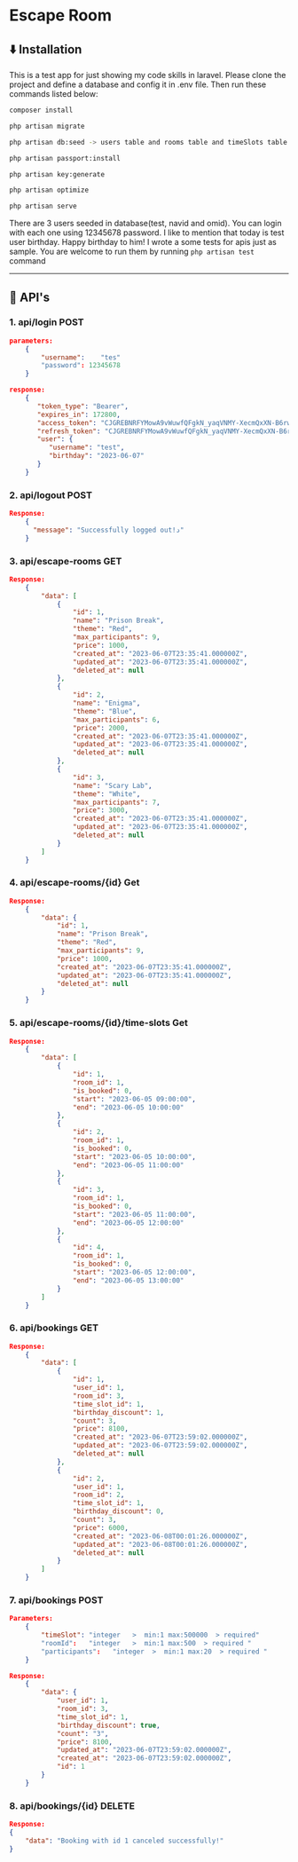 #  Escape Room

## <g-emoji class="g-emoji" alias="arrow_down" fallback-src="https://github.githubassets.com/images/icons/emoji/unicode/2b07.png">⬇️</g-emoji> Installation

This is a test app for just showing my code skills in laravel. Please clone the project and define a database and config it in .env file. Then run these commands listed below:

```bash
composer install
```
```bash
php artisan migrate
```
```bash
php artisan db:seed -> users table and rooms table and timeSlots table will be filled.
```
```bash
php artisan passport:install
```
```bash
php artisan key:generate
```
```bash
php artisan optimize
```
```bash
php artisan serve
```

There are 3 users seeded in database(test, navid and omid). You can login with each one using 12345678 password. I like to mention that today is test user birthday. Happy birthday to him!
I wrote a some tests for apis just as sample. You are welcome to run them by running <code>php artisan test</code> command

-----

## <g-emoji class="g-emoji" alias="book" fallback-src="https://github.githubassets.com/images/icons/emoji/unicode/1f4d6.png">📖</g-emoji> API's

### 1. api/login POST
```json
parameters:
    {
        "username":    "tes"
        "password": 12345678
    }

response:
    {
       "token_type": "Bearer",
       "expires_in": 172800,
       "access_token": "CJGREBNRFYMowA9vWuwfQFgkN_yaqVNMY-XecmQxXN-B6rw",
       "refresh_token": "CJGREBNRFYMowA9vWuwfQFgkN_yaqVNMY-XecmQxXN-B6rw",
       "user": {
          "username": "test",
          "birthday": "2023-06-07"
       }
    }
```

### 2. api/logout POST
```json
Response:
    {
      "message": "Successfully logged out!د"
    }
```

### 3. api/escape-rooms GET
```json
Response:
    {
        "data": [
            {
                "id": 1,
                "name": "Prison Break",
                "theme": "Red",
                "max_participants": 9,
                "price": 1000,
                "created_at": "2023-06-07T23:35:41.000000Z",
                "updated_at": "2023-06-07T23:35:41.000000Z",
                "deleted_at": null
            },
            {
                "id": 2,
                "name": "Enigma",
                "theme": "Blue",
                "max_participants": 6,
                "price": 2000,
                "created_at": "2023-06-07T23:35:41.000000Z",
                "updated_at": "2023-06-07T23:35:41.000000Z",
                "deleted_at": null
            },
            {
                "id": 3,
                "name": "Scary Lab",
                "theme": "White",
                "max_participants": 7,
                "price": 3000,
                "created_at": "2023-06-07T23:35:41.000000Z",
                "updated_at": "2023-06-07T23:35:41.000000Z",
                "deleted_at": null
            }
        ]
    }
```

### 4. api/escape-rooms/{id} Get
```json
Response:
    {
        "data": {
            "id": 1,
            "name": "Prison Break",
            "theme": "Red",
            "max_participants": 9,
            "price": 1000,
            "created_at": "2023-06-07T23:35:41.000000Z",
            "updated_at": "2023-06-07T23:35:41.000000Z",
            "deleted_at": null
        }
    }
```

### 5. api/escape-rooms/{id}/time-slots Get
```json
Response:
    {
        "data": [
            {
                "id": 1,
                "room_id": 1,
                "is_booked": 0,
                "start": "2023-06-05 09:00:00",
                "end": "2023-06-05 10:00:00"
            },
            {
                "id": 2,
                "room_id": 1,
                "is_booked": 0,
                "start": "2023-06-05 10:00:00",
                "end": "2023-06-05 11:00:00"
            },
            {
                "id": 3,
                "room_id": 1,
                "is_booked": 0,
                "start": "2023-06-05 11:00:00",
                "end": "2023-06-05 12:00:00"
            },
            {
                "id": 4,
                "room_id": 1,
                "is_booked": 0,
                "start": "2023-06-05 12:00:00",
                "end": "2023-06-05 13:00:00"
            }
        ]
    }
```

### 6. api/bookings  GET
```json
Response:
    {
        "data": [
            {
                "id": 1,
                "user_id": 1,
                "room_id": 3,
                "time_slot_id": 1,
                "birthday_discount": 1,
                "count": 3,
                "price": 8100,
                "created_at": "2023-06-07T23:59:02.000000Z",
                "updated_at": "2023-06-07T23:59:02.000000Z",
                "deleted_at": null
            },
            {
                "id": 2,
                "user_id": 1,
                "room_id": 2,
                "time_slot_id": 1,
                "birthday_discount": 0,
                "count": 3,
                "price": 6000,
                "created_at": "2023-06-08T00:01:26.000000Z",
                "updated_at": "2023-06-08T00:01:26.000000Z",
                "deleted_at": null
            }
        ]
    }
```

### 7. api/bookings    POST
```json
Parameters:
    {
        "timeSlot": "integer   >  min:1 max:500000  > required"
        "roomId":   "integer   >  min:1 max:500  > required "   
        "participants":   "integer  >  min:1 max:20  > required "   
    }

Response:
    {
        "data": {
            "user_id": 1,
            "room_id": 3,
            "time_slot_id": 1,
            "birthday_discount": true,
            "count": "3",
            "price": 8100,
            "updated_at": "2023-06-07T23:59:02.000000Z",
            "created_at": "2023-06-07T23:59:02.000000Z",
            "id": 1
        }
    }
```

### 8. api/bookings/{id}  DELETE
```json
Response:
{
    "data": "Booking with id 1 canceled successfully!"
}
```

